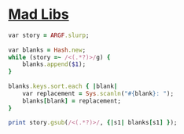 [1]: http://rosettacode.org/wiki/Mad_Libs

# [Mad Libs][1]

```ruby
var story = ARGF.slurp;
 
var blanks = Hash.new;
while (story =~ /<(.*?)>/g) {
    blanks.append($1);
}
 
blanks.keys.sort.each { |blank|
    var replacement = Sys.scanln("#{blank}: ");
    blanks[blank] = replacement;
}
 
print story.gsub(/<(.*?)>/, {|s1| blanks[s1] });
```
